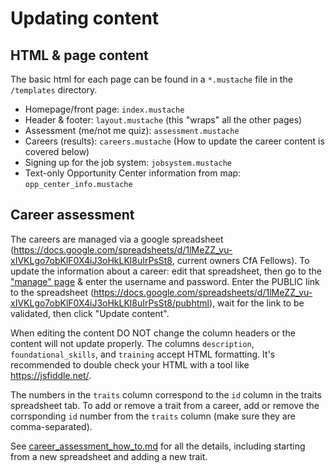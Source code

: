 # Updating content

## HTML & page content
The basic html for each page can be found in a `*.mustache` file in the `/templates` directory.

* Homepage/front page: `index.mustache`
* Header & footer: `layout.mustache` (this "wraps" all the other pages)
* Assessment (me/not me quiz): `assessment.mustache` 
* Careers (results): `careers.mustache` (How to update the career content is covered below)
* Signing up for the job system: `jobsystem.mustache`
* Text-only Opportunity Center information from map: `opp_center_info.mustache`

## Career assessment
The careers are managed via a google spreadsheet (https://docs.google.com/spreadsheets/d/1lMeZZ_vu-xIVKLgo7obKlF0X4iJ3oHkLKl8uIrPsSt8, current owners CfA Fellows). To update the information about a career: edit that spreadsheet, then go to the ["manage" page](http://workforwardnola.com/manage) & enter the username and password. Enter the PUBLIC link to the spreadsheet (https://docs.google.com/spreadsheets/d/1lMeZZ_vu-xIVKLgo7obKlF0X4iJ3oHkLKl8uIrPsSt8/pubhtml), wait for the link to be validated, then click "Update content".

When editing the content DO NOT change the column headers or the content will not update properly. The columns `description`, `	foundational_skills`, and `training` accept HTML formatting. It's recommended to double check your HTML with a tool like https://jsfiddle.net/.

The numbers in the `traits` column correspond to the `id` column in the traits spreadsheet tab. To add or remove a trait from a career, add or remove the corrsponding `id` number from the `traits` column (make sure they are comma-separated).

See [career_assessment_how_to.md](career_assessment_how_to.md) for all the details, including starting from a new spreadsheet and adding a new trait.
